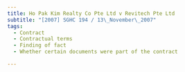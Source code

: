 ```yaml
---
title: Ho Pak Kim Realty Co Pte Ltd v Revitech Pte Ltd
subtitle: "[2007] SGHC 194 / 13\_November\_2007"
tags:
  - Contract
  - Contractual terms
  - Finding of fact
  - Whether certain documents were part of the contract

---
```



